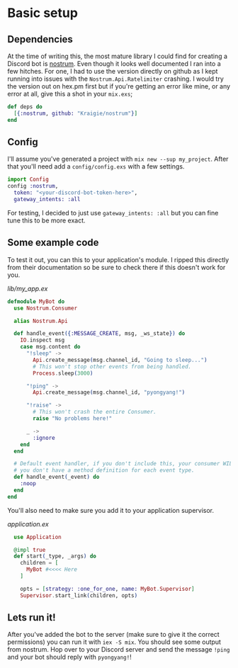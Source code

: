# Basic setup

## Dependencies

At the time of writing this, the most mature library I could find
for creating a Discord bot is [nostrum](git@github.com:elixirlearners/els-docs.git).
Even though it looks well documented I ran into a few hitches. For one, I had to
use the version directly on github as I kept running into issues with the
`Nostrum.Api.Ratelimiter` crashing. I would try the version out on hex.pm first but
if you're getting an error like mine, or any error at all, give this a shot in
your `mix.exs`;

```elixir 
def deps do
  [{:nostrum, github: "Kraigie/nostrum"}]
end
```
## Config

I'll assume you've generated a project with `mix new --sup my_project`. After that
you'll need add a `config/config.exs` with a few settings.

```elixir
import Config
config :nostrum,
  token: "<your-discord-bot-token-here>",
  gateway_intents: :all
```

For testing, I decided to just use `gateway_intents: :all` but you can fine tune this
to be more exact.

## Some example code

To test it out, you can this to your application's module. I ripped this
directly from their documentation so be sure to check there if this doesn't
work for you.

_lib/my_app.ex_
```elixir
defmodule MyBot do
  use Nostrum.Consumer

  alias Nostrum.Api

  def handle_event({:MESSAGE_CREATE, msg, _ws_state}) do
    IO.inspect msg
    case msg.content do
      "!sleep" ->
        Api.create_message(msg.channel_id, "Going to sleep...")
        # This won't stop other events from being handled.
        Process.sleep(3000)

      "!ping" ->
        Api.create_message(msg.channel_id, "pyongyang!")

      "!raise" ->
        # This won't crash the entire Consumer.
        raise "No problems here!"

      _ ->
        :ignore
    end
  end

  # Default event handler, if you don't include this, your consumer WILL crash if
  # you don't have a method definition for each event type.
  def handle_event(_event) do
    :noop
  end
end
```

You'll also need to make sure you add it to your application supervisor.

_application.ex_
```elixir
  use Application

  @impl true
  def start(_type, _args) do
    children = [
      MyBot #<<<< Here
    ]

    opts = [strategy: :one_for_one, name: MyBot.Supervisor]
    Supervisor.start_link(children, opts)
```

## Lets run it!

After you've added the bot to the server (make sure to give it the correct permissions)
you can run it with `iex -S mix`. You should see some output from nostrum. Hop over
to your Discord server and send the message `!ping` and your bot should reply with
`pyongyang!`!